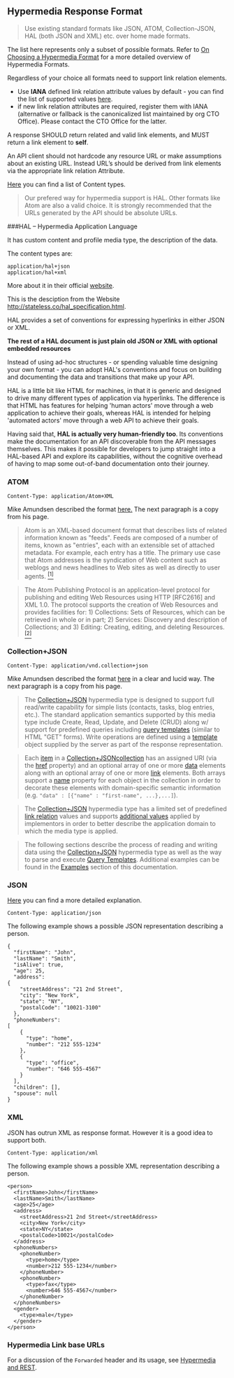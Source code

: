 ## Hypermedia Response Format
> Use existing standard formats like JSON, ATOM, Collection-JSON, HAL (both JSON and XML) etc. over home made formats.

The list here represents only a subset of possible formats. Refer to [On Choosing a Hypermedia Format](http://sookocheff.com/post/api/on-choosing-a-hypermedia-format/) for a more detailed overview of Hypermedia Formats.

Regardless of your choice all formats need to support link relation elements.

* Use **IANA** defined link relation attribute values by default - you can find the list of supported values [here](http://www.iana.org/assignments/link-relations/link-relations.xhtml).
* if new link relation attributes are required, register them with IANA (alternative or fallback is the canonicalized list maintained by org CTO Office). Please contact the CTO Office for the latter.

A response SHOULD return related and valid link elements, and MUST return a link element to **self**.

An API client should not hardcode any resource URL or make assumptions about an existing URL. Instead URL’s should be derived from link elements via the appropriate link relation Attribute.

[Here](https://en.wikipedia.org/wiki/Internet_media_type) you can find a list of Content types.

> Our prefered way for hypermedia support is HAL. Other formats like Atom are also a valid choice. It is strongly recommended that the URLs generated by the API should be absolute URLs.


###HAL – Hypermedia Application Language

It has custom content and profile media type, the description of the data.

The content types are:

    application/hal+json
    application/hal+xml

More about it in their official [website](http://stateless.co/hal_specification.html).

This is the desciption from the Website http://stateless.co/hal_specification.html.

HAL provides a set of conventions for expressing hyperlinks in either JSON or XML.

**The rest of a HAL document is just plain old JSON or XML with optional embedded resources**

Instead of using ad-hoc structures - or spending valuable time designing your own format - you can adopt HAL's conventions and focus on building and documenting the data and transitions that make up your API.

HAL is a little bit like HTML for machines, in that it is generic and designed to drive many different types of application via hyperlinks. The difference is that HTML has features for helping 'human actors' move through a web application to achieve their goals, whereas HAL is intended for helping 'automated actors' move through a web API to achieve their goals.

Having said that, **HAL is actually very human-friendly too**. Its conventions make the documentation for an API discoverable from the API messages themselves.  This makes it possible for developers to jump straight into a HAL-based API and explore its capabilities, without the cognitive overhead of having to map some out-of-band documentation onto their journey.

### ATOM
	Content-Type: application/Atom+XML

Mike Amundsen described the format [here.](http://amundsen.com/hypermedia/atom/) The next paragraph is a copy from his page.

> Atom is an XML-based document format that describes lists of related information known as "feeds". Feeds are composed of a number of items, known as "entries", each with an extensible set of attached metadata. For example, each entry has a title. The primary use case that Atom addresses is the syndication of Web content such as weblogs and news headlines to Web sites as well as directly to user agents. </span>[<sup>[1]</sup>](http://amundsen.com/hypermedia/atom/#ref-atom "The Atom Syndication Format")

> The Atom Publishing Protocol is an application-level protocol for publishing and editing Web Resources using HTTP [RFC2616] and XML 1.0\. The protocol supports the creation of Web Resources and provides facilities for: 1) Collections: Sets of Resources, which can be retrieved in whole or in part; 2) Services: Discovery and description of Collections; and 3) Editing: Creating, editing, and deleting Resources. </span>[<sup>[2]</sup>](http://amundsen.com/hypermedia/atom/#ref-atompub "The Atom Publishing Protocol")

### Collection+JSON

	Content-Type: application/vnd.collection+json

Mike Amundsen described the format [here](http://amundsen.com/media-types/collection/format/) in a clear and lucid way. The next paragraph is a copy from his page.

> The [Collection+JSON](http://amundsen.com/media-types/collection/) hypermedia type is designed to support full read/write capability for simple lists (contacts, tasks, blog entries, etc.). The standard application semantics supported by this media type include Create, Read, Update, and Delete (CRUD) along w/ support for predefined queries including [query templates](http://amundsen.com/media-types/collection/format/#query-templates) (similar to HTML "GET" forms). Write operations are defined using a [template](http://amundsen.com/media-types/collection/format/#objects-template) object supplied by the server as part of the response representation.

> Each [item](http://amundsen.com/media-types/collection/format/#arrays-items) in a [Collection+JSON](http://amundsen.com/media-types/collection/)[collection](http://amundsen.com/media-types/collection/format/#objects-collection) has an assigned URI (via the [href](http://amundsen.com/media-types/collection/format/#properties-href) property) and an optional array of one or more [data](http://amundsen.com/media-types/collection/format/#arrays-data) elements along with an optional array of one or more [link](http://amundsen.com/media-types/collection/format/#arrays-links) elements. Both arrays support a [name](http://amundsen.com/media-types/collection/format/#properties-name) property for each object in the collection in order to decorate these elements with domain-specific semantic information (e.g. `"data" : [{"name" : "first-name", ...},...]`).

> The [Collection+JSON](http://amundsen.com/media-types/collection/) hypermedia type has a limited set of predefined [link relation](http://amundsen.com/media-types/collection/format/#link-relations) values and supports [additional values](http://amundsen.com/media-types/collection/format/#rels-other) applied by implementors in order to better describe the application domain to which the media type is applied.

> The following sections describe the process of reading and writing data using the [Collection+JSON](http://amundsen.com/media-types/collection/) hypermedia type as well as the way to parse and execute [Query Templates](http://amundsen.com/media-types/collection/format/#query-templates). Additional examples can be found in the [Examples](http://amundsen.com/media-types/collection/examples/) section of this documentation.

### JSON

[Here](https://en.wikipedia.org/wiki/JSON) you can find a more detailed explanation.

	Content-Type: application/json

The following example shows a possible JSON representation describing a person.

	{
	  "firstName": "John",
	  "lastName": "Smith",
	  "isAlive": true,
	  "age": 25,
	  "address":
    {
	    "streetAddress": "21 2nd Street",
	    "city": "New York",
	    "state": "NY",
	    "postalCode": "10021-3100"
	  },
	  "phoneNumbers":
    [
	    {
	      "type": "home",
	      "number": "212 555-1234"
	    },
	    {
	      "type": "office",
	      "number": "646 555-4567"
	    }
	  ],
	  "children": [],
	  "spouse": null
	}

### XML

JSON has outrun XML as response format. However it is a good idea to support both.

	Content-Type: application/xml

The following example shows a possible XML representation describing a person.

	<person>
	  <firstName>John</firstName>
	  <lastName>Smith</lastName>
	  <age>25</age>
	  <address>
	    <streetAddress>21 2nd Street</streetAddress>
	    <city>New York</city>
	    <state>NY</state>
	    <postalCode>10021</postalCode>
	  </address>
	  <phoneNumbers>
	    <phoneNumber>
	      <type>home</type>
	      <number>212 555-1234</number>
	    </phoneNumber>
	    <phoneNumber>
	      <type>fax</type>
	      <number>646 555-4567</number>
	    </phoneNumber>
	  </phoneNumbers>
	  <gender>
	    <type>male</type>
	  </gender>
	</person>

### Hypermedia Link base URLs

For a discussion of the `Forwarded` header and its usage, see [Hypermedia and REST](../hypermedia-and-rest/hypermedia-and-rest.md).
